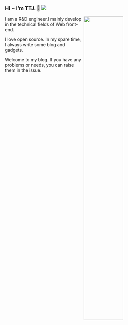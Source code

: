 ### Hi ~ I’m TTJ. 👋 <img src="https://hits.b3log.org/tinet-jutt/hits.svg">

<img width="50%" align="right" src="https://github-readme-stats.vercel.app/api/?username=tinet-jutt&show_icons=true&title_color=fff&icon_color=79ff97&text_color=9f9f9f&bg_color=151515" />

I am a R&D engineer.I mainly develop in the technical fields of Web front-end.

I love open source. In my spare time, I always write some blog and gadgets.

Welcome to my blog. If you have any problems or needs, you can raise them in the issue.


<!--
**tomatoKnightJ/tomatoKnightJ** is a ✨ _special_ ✨ repository because its `README.md` (this file) appears on your GitHub profile.

Here are some ideas to get you started:

- 🔭 I’m currently working on ...
- 🌱 I’m currently learning ...
- 👯 I’m looking to collaborate on ...
- 🤔 I’m looking for help with ...
- 💬 Ask me about ...
- 📫 How to reach me: ...
- 😄 Pronouns: ...
- ⚡ Fun fact: ...
-->
